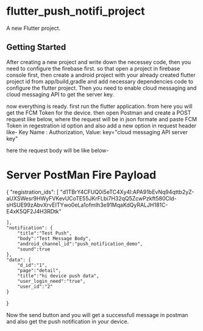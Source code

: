 # flutter_push_notifi_project

A new Flutter project.

## Getting Started

After creating a new project and write down the necessey code, then you need to configure the firebase first. so that open a project in firebase console first, then create a android project with your already created flutter project id from app/build,gradle and add necessary dependencies code to configure the flutter project. Then you need to enable cloud messaging and cloud messaging API to get the server key.

now everything is ready. first run the flutter application. from here you will get the FCM Token for the device. then open Postman and create a POST request like below, where the request will be in json formate and paste FCM Token in regestration id option and also add a new option in request header like-  Key Name : Authorization, Value: key="cloud messaging API server key"

here the request body will be like below-

# Server PostMan Fire Payload
{
    "registration_ids": [
        "d1TBrY4CFUQ0i5eTC4Xy4l:APA91bEvNq94qttb2yZ-aUXSWesr9HWyFVKevUCoTE55JKrFLbi7H32qQ5ZcwPzkft580CId-sHSUE99zAbvXrvEITYwo0eLa1ofmIh3e91MqaKdQyRALJH181C-E4xK5QF2J4H3RDtk"
        
    ],
    "notification": {
        "title":"Test Push",
        "body":"Test Message Body",
        "android_channel_id":"push_notification_demo",
        "sound":true
    },
    "data": {
        "d_id":"1",
        "page":"detail",
        "title":"hi device push data",
        "user_login_need":"true",
        "user_id":"2"
    }
}


Now the send button and you will get a successfull message in postman and also get the push notification in your device.